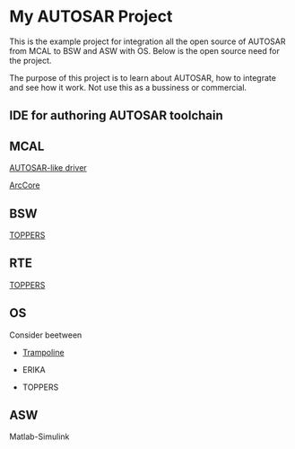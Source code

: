 # My AUTOSAR Project
This is the example project for integration all the open source of AUTOSAR from MCAL to BSW and ASW with OS. Below is the open source need for the project.

The purpose of this project is to learn about AUTOSAR, how to integrate and see how it work. Not use this as a bussiness or commercial.

## IDE for authoring AUTOSAR toolchain

## MCAL
[AUTOSAR-like driver](http://erika.tuxfamily.org/wiki/index.php?title=AUTOSAR-like_Drivers)

[ArcCore](http://arccore.com/)

## BSW
[TOPPERS](https://www.toppers.jp/autosar.html)

## RTE
[TOPPERS](https://www.toppers.jp/autosar.html)

## OS
Consider beetween
* [Trampoline](http://trampoline.rts-software.org/?lang=en)

* ERIKA

* TOPPERS

## ASW
Matlab-Simulink

